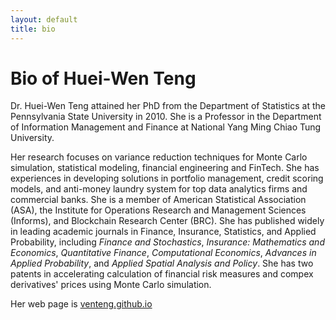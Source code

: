 ```yaml
---
layout: default
title: bio
---
```


# Bio of Huei-Wen Teng

Dr. Huei-Wen Teng attained her PhD from the Department of Statistics at the Pennsylvania State University in 2010. She is a Professor in the Department of Information Management and Finance at National Yang Ming Chiao Tung University. 

Her research focuses on variance reduction techniques for Monte Carlo simulation, statistical modeling, financial engineering and FinTech. She has experiences in developing solutions in portfolio management, credit scoring models, and anti-money laundry system for top data analytics firms and commercial banks. She is a member of American Statistical Association (ASA), the Institute for Operations Research and Management Sciences (Informs), and Blockchain Research Center (BRC). She has published widely in leading academic journals in Finance, Insurance, Statistics, and Applied Probability, including *Finance and Stochastics*, *Insurance: Mathematics and Economics*, *Quantitative Finance*, *Computational Economics*,  *Advances in Applied Probability*, and *Applied Spatial Analysis and Policy*. She has two patents in accelerating calculation of financial risk measures and compex derivatives' prices using Monte Carlo simulation. 

Her web page is [venteng.github.io](https://venteng.github.io/)

